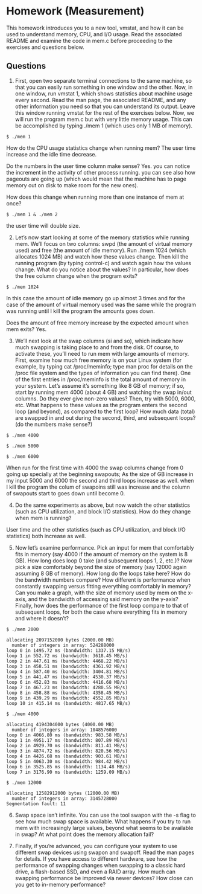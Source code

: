 # Homework (Measurement)
This homework introduces you to a new tool, vmstat, and how it can
be used to understand memory, CPU, and I/O usage. Read the associated README and examine the code in mem.c before proceeding to the exercises and questions below.
 
## Questions

1. First, open two separate terminal connections to the same machine, so that you can easily run something in one window and the other. Now, in one window, run vmstat 1, which shows statistics about machine usage every second. Read the man page, the associated README, and any other information you need so that you can understand its output. Leave this window running vmstat for the rest of the exercises below. Now, we will run the program mem.c but with very little memory usage. This can be accomplished by typing ./mem 1 (which uses only 1 MB of memory).
```
$ ./mem 1
```

How do the CPU usage statistics change when running mem?
The user time increase and the idle time decrease.

Do the numbers in the user time column make sense?
Yes. you can notice the increment in the activity of other process running.
you can see also how pageouts are going up (which would mean that the machine has to page memory out on disk to make room for the new ones).

How does this change when running more than one instance of mem at once?
```
$ ./mem 1 & ./mem 2
```
the user time will double size.

2. Let’s now start looking at some of the memory statistics while running mem. We’ll focus on two columns: swpd (the amount of virtual memory used) and free (the amount of idle memory). Run ./mem 1024 (which allocates 1024 MB) and watch how these values change. Then kill the running program (by typing control-c) and watch again how the values change. What do you notice about the values? In particular, how does the free column change when the program exits? 
```
$ ./mem 1024
```
In this case the amount of idle memory go up almost 3 times and for the case of the amount of virtual memory used was the same while the program was running until I kill the program the amounts goes down.

Does the amount of free memory increase by the expected amount when mem exits?
Yes.

3. We’ll next look at the swap columns (si and so), which indicate how much swapping is taking place to and from the disk. Of course, to activate these, you’ll need to run mem with large amounts of memory. First, examine how much free memory is on your Linux system (for example, by typing cat /proc/meminfo; type man proc for details on the /proc file system and the types of information you can find there). One of the first entries in /proc/meminfo is the total amount of memory in your system. Let’s assume it’s something like 8 GB of memory; if so, start by running mem 4000 (about 4 GB) and watching the swap in/out columns. Do they ever give non-zero values? Then, try with 5000, 6000, etc. What happens to these values as the program enters the second loop (and beyond), as compared to the first loop? How much data (total) are swapped in and out during the second, third, and subsequent loops? (do the numbers make sense?)
```
$ ./mem 4000
```
```
$ ./mem 5000
```
```
$ ./mem 6000
```
When run for the first time with 4000 the swap columns change from 0 going up specially at the beginning swapouts; As the size of GB increase in my input 5000 and 6000 the second and third loops increase as well. when I kill the program the colum of swapoins still was increase and the column of swapouts start to goes down until become 0.


4. Do the same experiments as above, but now watch the other statistics (such as CPU utilization, and block I/O statistics). How do they change when mem is running?

User time and the other statistics (such as CPU utilization, and block I/O statistics) both increase  as well.

5. Now let’s examine performance. Pick an input for mem that comfortably fits in memory (say 4000 if the amount of memory on the system is 8 GB). How long does loop 0 take (and subsequent loops 1, 2, etc.)? Now pick a size comfortably beyond the size of memory (say 12000 again assuming 8 GB of memory). How long do the loops take here? How do the bandwidth numbers compare? How different is performance when constantly swapping versus fitting everything comfortably in memory? Can you make a graph, with the size of memory used by mem on the x-axis, and the bandwidth of accessing said memory on the y-axis? Finally, how does the performance of the first loop compare to that of subsequent loops, for both the case where everything fits in memory and where it doesn’t?
```
$ ./mem 2000
```
```
allocating 2097152000 bytes (2000.00 MB)
  number of integers in array: 524288000
loop 0 in 1495.72 ms (bandwidth: 1337.15 MB/s)
loop 1 in 552.72 ms (bandwidth: 3618.45 MB/s)
loop 2 in 447.61 ms (bandwidth: 4468.22 MB/s)
loop 3 in 458.51 ms (bandwidth: 4361.92 MB/s)
loop 4 in 587.40 ms (bandwidth: 3404.81 MB/s)
loop 5 in 441.47 ms (bandwidth: 4530.37 MB/s)
loop 6 in 452.83 ms (bandwidth: 4416.68 MB/s)
loop 7 in 467.23 ms (bandwidth: 4280.55 MB/s)
loop 8 in 458.88 ms (bandwidth: 4358.45 MB/s)
loop 9 in 439.29 ms (bandwidth: 4552.85 MB/s)
loop 10 in 415.14 ms (bandwidth: 4817.65 MB/s)
```
```
$ ./mem 4000
```
```
allocating 4194304000 bytes (4000.00 MB)
  number of integers in array: 1048576000
loop 0 in 4066.80 ms (bandwidth: 983.58 MB/s)
loop 1 in 4951.17 ms (bandwidth: 807.89 MB/s)
loop 2 in 4929.70 ms (bandwidth: 811.41 MB/s)
loop 3 in 4874.72 ms (bandwidth: 820.56 MB/s)
loop 4 in 4426.68 ms (bandwidth: 903.61 MB/s)
loop 5 in 4063.30 ms (bandwidth: 984.42 MB/s)
loop 6 in 3525.85 ms (bandwidth: 1134.48 MB/s)
loop 7 in 3176.90 ms (bandwidth: 1259.09 MB/s)
```
```
$ ./mem 12000
```
```
allocating 12582912000 bytes (12000.00 MB)
  number of integers in array: 3145728000
Segmentation fault: 11
```


6. Swap space isn’t infinite. You can use the tool swapon with the -s flag to see how much swap space is available. What happens if you try to run mem with increasingly large values, beyond what seems to be available in swap? At what point does the memory allocation fail?



7. Finally, if you’re advanced, you can configure your system to use different swap devices using swapon and swapoff. Read the man pages for details. If you have access to different hardware, see how the performance of swapping changes when swapping to a classic hard drive, a flash-based SSD, and even a RAID array. How much can swapping performance be improved via newer devices? How close can you get to in-memory performance?
